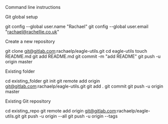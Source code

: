 Command line instructions

Git global setup

git config --global user.name "Rachael"
git config --global user.email "rachael@rachellie.co.uk"

Create a new repository

git clone git@gitlab.com:rachaelp/eagle-utils.git
cd eagle-utils
touch README.md
git add README.md
git commit -m "add README"
git push -u origin master

Existing folder

cd existing_folder
git init
git remote add origin git@gitlab.com:rachaelp/eagle-utils.git
git add .
git commit
git push -u origin master

Existing Git repository

cd existing_repo
git remote add origin git@gitlab.com:rachaelp/eagle-utils.git
git push -u origin --all
git push -u origin --tags
